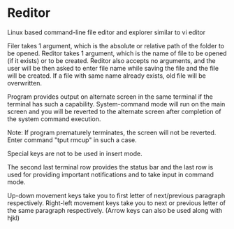 # Reditor
Linux based command-line file editor and explorer similar to vi editor

Filer takes 1 argument, which is the absolute or relative path of the folder to be opened.
Reditor takes 1 argument, which is the name of file to be opened (if it exists) or to be created. 
Reditor also accepts no arguments, and the user will be then asked to enter file name while saving the file and the file will be created. If a file with same name already exists, old file will be overwritten. 

Program provides output on alternate screen in the same terminal if the terminal has such a capability. System-command mode will run on the main screen and you will be reverted to the alternate screen after completion of the system command execution. 

Note: If program prematurely terminates, the screen will not be reverted. Enter command "tput rmcup" in such a case. 

Special keys are not to be used in insert mode. 

The second last terminal row provides the status bar and the last row is used for providing important notifications and to take input in command mode. 

Up-down movement keys take you to first letter of next/previous paragraph respectively. Right-left movement keys take you to next or previous letter of the same paragraph respectively. (Arrow keys can also be used along with hjkl) 
